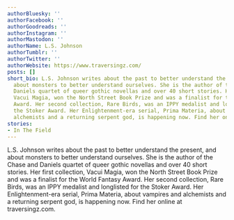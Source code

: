 ```yaml
---
authorBluesky: ''
authorFacebook: ''
authorGoodreads: ''
authorInstagram: ''
authorMastodon: ''
authorName: L.S. Johnson
authorTumblr: ''
authorTwitter: ''
authorWebsite: https://www.traversingz.com/
posts: []
short_bio: L.S. Johnson writes about the past to better understand the present, and
  about monsters to better understand ourselves. She is the author of the Chase and
  Daniels quartet of queer gothic novellas and over 40 short stories. Her first collection,
  Vacui Magia, won the North Street Book Prize and was a finalist for the World Fantasy
  Award. Her second collection, Rare Birds, was an IPPY medalist and longlisted for
  the Stoker Award. Her Enlightenment-era serial, Prima Materia, about vampires and
  alchemists and a returning serpent god, is happening now. Find her online at traversingz.com.
stories:
- In The Field
---
```


L.S. Johnson writes about the past to better understand the present, and about monsters to better understand ourselves. She is the author of the Chase and Daniels quartet of queer gothic novellas and over 40 short stories. Her first collection, Vacui Magia, won the North Street Book Prize and was a finalist for the World Fantasy Award. Her second collection, Rare Birds, was an IPPY medalist and longlisted for the Stoker Award. Her Enlightenment-era serial, Prima Materia, about vampires and alchemists and a returning serpent god, is happening now. Find her online at traversingz.com.